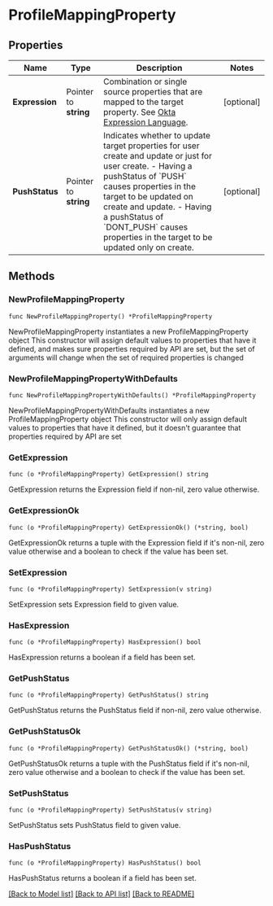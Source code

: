 # ProfileMappingProperty

## Properties

Name | Type | Description | Notes
------------ | ------------- | ------------- | -------------
**Expression** | Pointer to **string** | Combination or single source properties that are mapped to the target property. See [Okta Expression Language](https://developer.okta.com/docs/reference/okta-expression-language/). | [optional] 
**PushStatus** | Pointer to **string** | Indicates whether to update target properties for user create and update or just for user create.  - Having a pushStatus of &#x60;PUSH&#x60; causes properties in the target to be updated on create and update. - Having a pushStatus of &#x60;DONT_PUSH&#x60; causes properties in the target to be updated only on create. | [optional] 

## Methods

### NewProfileMappingProperty

`func NewProfileMappingProperty() *ProfileMappingProperty`

NewProfileMappingProperty instantiates a new ProfileMappingProperty object
This constructor will assign default values to properties that have it defined,
and makes sure properties required by API are set, but the set of arguments
will change when the set of required properties is changed

### NewProfileMappingPropertyWithDefaults

`func NewProfileMappingPropertyWithDefaults() *ProfileMappingProperty`

NewProfileMappingPropertyWithDefaults instantiates a new ProfileMappingProperty object
This constructor will only assign default values to properties that have it defined,
but it doesn't guarantee that properties required by API are set

### GetExpression

`func (o *ProfileMappingProperty) GetExpression() string`

GetExpression returns the Expression field if non-nil, zero value otherwise.

### GetExpressionOk

`func (o *ProfileMappingProperty) GetExpressionOk() (*string, bool)`

GetExpressionOk returns a tuple with the Expression field if it's non-nil, zero value otherwise
and a boolean to check if the value has been set.

### SetExpression

`func (o *ProfileMappingProperty) SetExpression(v string)`

SetExpression sets Expression field to given value.

### HasExpression

`func (o *ProfileMappingProperty) HasExpression() bool`

HasExpression returns a boolean if a field has been set.

### GetPushStatus

`func (o *ProfileMappingProperty) GetPushStatus() string`

GetPushStatus returns the PushStatus field if non-nil, zero value otherwise.

### GetPushStatusOk

`func (o *ProfileMappingProperty) GetPushStatusOk() (*string, bool)`

GetPushStatusOk returns a tuple with the PushStatus field if it's non-nil, zero value otherwise
and a boolean to check if the value has been set.

### SetPushStatus

`func (o *ProfileMappingProperty) SetPushStatus(v string)`

SetPushStatus sets PushStatus field to given value.

### HasPushStatus

`func (o *ProfileMappingProperty) HasPushStatus() bool`

HasPushStatus returns a boolean if a field has been set.


[[Back to Model list]](../README.md#documentation-for-models) [[Back to API list]](../README.md#documentation-for-api-endpoints) [[Back to README]](../README.md)


